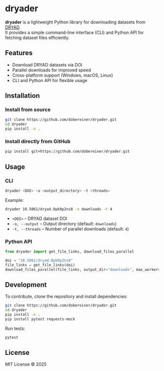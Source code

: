
# dryader

**dryader** is a lightweight Python library for downloading datasets from [DRYAD](https://datadryad.org/).  
It provides a simple command-line interface (CLI) and Python API for fetching dataset files efficiently.

## Features
- Download DRYAD datasets via DOI
- Parallel downloads for improved speed
- Cross-platform support (Windows, macOS, Linux)
- CLI and Python API for flexible usage

## Installation

### Install from source
```bash
git clone https://github.com/dobereiner/dryader.git
cd dryader
pip install -e .
```

### Install directly from GitHub
```bash
pip install git+https://github.com/dobereiner/dryader.git
```

## Usage

### CLI
```bash
dryader <DOI> -o <output_directory> -t <threads>
```
Example:
```bash
dryader 10.5061/dryad.8pk0p2ns8 -o downloads -t 4
```
- `<DOI>` – DRYAD dataset DOI
- `-o, --output` – Output directory (default: `downloads`)
- `-t, --threads` – Number of parallel downloads (default: `4`)

### Python API
```python
from dryader import get_file_links, download_files_parallel

doi = "10.5061/dryad.8pk0p2ns8"
file_links = get_file_links(doi)
download_files_parallel(file_links, output_dir="downloads", max_workers=4)
```

## Development
To contribute, clone the repository and install dependencies:
```bash
git clone https://github.com/dobereiner/dryader.git
cd dryader
pip install -e .
pip install pytest requests-mock
```

Run tests:
```bash
pytest
```

## License
MIT License © 2025